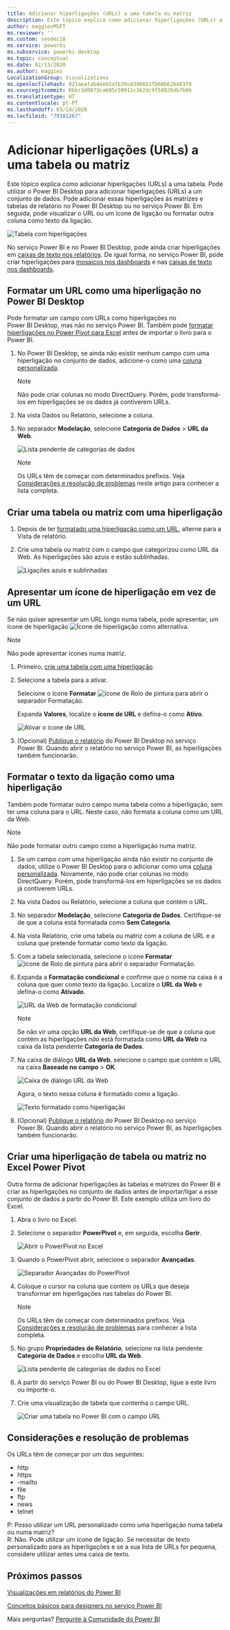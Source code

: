 ```yaml
---
title: Adicionar hiperligações (URLs) a uma tabela ou matriz
description: Este tópico explica como adicionar hiperligações (URLs) a uma tabela. Pode utilizar o Power BI Desktop para adicionar hiperligações (URLs) a um conjunto de dados. Em seguida, no Power BI Desktop ou no serviço Power BI, pode adicionar essas hiperligações às matrizes e tabelas de relatório.
author: maggiesMSFT
ms.reviewer: ''
ms.custom: seodec18
ms.service: powerbi
ms.subservice: powerbi-desktop
ms.topic: conceptual
ms.date: 02/13/2020
ms.author: maggies
LocalizationGroup: Visualizations
ms.openlocfilehash: 021aeafab4deb5afb39cd3986b3fb68b62b483f0
ms.sourcegitcommit: 6bbc3d0073ca605c50911c162dc9f58926db7b66
ms.translationtype: HT
ms.contentlocale: pt-PT
ms.lasthandoff: 03/14/2020
ms.locfileid: "79381267"
---
```

# <a name="add-hyperlinks-urls-to-a-table-or-matrix"></a>Adicionar hiperligações (URLs) a uma tabela ou matriz
Este tópico explica como adicionar hiperligações (URLs) a uma tabela. Pode utilizar o Power BI Desktop para adicionar hiperligações (URLs) a um conjunto de dados. Pode adicionar essas hiperligações às matrizes e tabelas de relatório no Power BI Desktop ou no serviço Power BI. Em seguida, pode visualizar o URL ou um ícone de ligação ou formatar outra coluna como texto da ligação.

![Tabela com hiperligações](media/power-bi-hyperlinks-in-tables/power-bi-url-link-text.png)

No serviço Power BI e no Power BI Desktop, pode ainda criar hiperligações em [caixas de texto nos relatórios](service-add-hyperlink-to-text-box.md). De igual forma, no serviço Power BI, pode criar hiperligações para [mosaicos nos dashboards](service-dashboard-edit-tile.md) e nas [caixas de texto nos dashboards](service-dashboard-add-widget.md). 


## <a name="format-a-url-as-a-hyperlink-in-power-bi-desktop"></a>Formatar um URL como uma hiperligação no Power BI Desktop

Pode formatar um campo com URLs como hiperligações no Power BI Desktop, mas não no serviço Power BI. Também pode [formatar hiperligações no Power Pivot para Excel](#create-a-table-or-matrix-hyperlink-in-excel-power-pivot) antes de importar o livro para o Power BI.

1. No Power BI Desktop, se ainda não existir nenhum campo com uma hiperligação no conjunto de dados, adicione-o como uma [coluna personalizada](desktop-common-query-tasks.md).

    > [!NOTE]
    > Não pode criar colunas no modo DirectQuery.  Porém, pode transformá-los em hiperligações se os dados já contiverem URLs.

2. Na vista Dados ou Relatório, selecione a coluna. 

3. No separador **Modelação**, selecione **Categoria de Dados** > **URL da Web**.
   
    ![Lista pendente de categorias de dados](media/power-bi-hyperlinks-in-tables/power-bi-format-web-url.png)

    > [!NOTE]
    > Os URLs têm de começar com determinados prefixos. Veja [Considerações e resolução de problemas](#considerations-and-troubleshooting) neste artigo para conhecer a lista completa.

## <a name="create-a-table-or-matrix-with-a-hyperlink"></a>Criar uma tabela ou matriz com uma hiperligação

1. Depois de ter [formatado uma hiperligação como um URL](#format-a-url-as-a-hyperlink-in-power-bi-desktop), alterne para a Vista de relatório.
2. Crie uma tabela ou matriz com o campo que categorizou como URL da Web. As hiperligações são azuis e estão sublinhadas.

    ![Ligações azuis e sublinhadas](media/power-bi-hyperlinks-in-tables/power-bi-url-blue-underline.png)


## <a name="display-a-hyperlink-icon-instead-of-a-url"></a>Apresentar um ícone de hiperligação em vez de um URL

Se não quiser apresentar um URL longo numa tabela, pode apresentar, um ícone de hiperligação ![Ícone de hiperligação](media/power-bi-hyperlinks-in-tables/power-bi-hyperlink-icon.png) como alternativa. 

> [!NOTE]
> Não pode apresentar ícones numa matriz.
   
1. Primeiro, [crie uma tabela com uma hiperligação](#create-a-table-or-matrix-with-a-hyperlink).

2. Selecione a tabela para a ativar.

    Selecione o ícone **Formatar** ![ícone de Rolo de pintura](media/power-bi-hyperlinks-in-tables/power-bi-paintroller.png) para abrir o separador Formatação.

    Expanda **Valores**, localize o **ícone de URL** e defina-o como **Ativo**.

    ![Ativar o ícone de URL](media/power-bi-hyperlinks-in-tables/power-bi-url-icon-on.png)

1. (Opcional) [Publique o relatório](desktop-upload-desktop-files.md) do Power BI Desktop no serviço Power BI. Quando abrir o relatório no serviço Power BI, as hiperligações também funcionarão.

## <a name="format-link-text-as-a-hyperlink"></a>Formatar o texto da ligação como uma hiperligação

Também pode formatar outro campo numa tabela como a hiperligação, sem ter uma coluna para o URL. Neste caso, não formata a coluna como um URL da Web.

> [!NOTE]
> Não pode formatar outro campo como a hiperligação numa matriz.

1. Se um campo com uma hiperligação ainda não existir no conjunto de dados, utilize o Power BI Desktop para o adicionar como uma [coluna personalizada](desktop-common-query-tasks.md). Novamente, não pode criar colunas no modo DirectQuery.  Porém, pode transformá-los em hiperligações se os dados já contiverem URLs.

2. Na vista Dados ou Relatório, selecione a coluna que contém o URL. 

3. No separador **Modelação**, selecione **Categoria de Dados**. Certifique-se de que a coluna está formatada como **Sem Categoria**.

2. Na vista Relatório, crie uma tabela ou matriz com a coluna de URL e a coluna que pretende formatar como texto da ligação.

3. Com a tabela selecionada, selecione o ícone **Formatar** ![ícone de Rolo de pintura](media/power-bi-hyperlinks-in-tables/power-bi-paintroller.png) para abrir o separador Formatação.

4. Expanda a **Formatação condicional** e confirme que o nome na caixa é a coluna que quer como texto da ligação. Localize o **URL da Web** e defina-o como **Ativado**.

    ![URL da Web de formatação condicional](media/power-bi-hyperlinks-in-tables/power-bi-format-conditional-web-url.png)

    > [!NOTE]
    > Se não vir uma opção **URL da Web**, certifique-se de que a coluna que contém as hiperligações *não* está formatada como **URL da Web** na caixa da lista pendente **Categoria de Dados**.

5. Na caixa de diálogo **URL da Web**, selecione o campo que contém o URL na caixa **Baseado no campo** > **OK**.

    ![Caixa de diálogo URL da Web](media/power-bi-hyperlinks-in-tables/power-bi-format-web-url-dialog.png)

    Agora, o texto nessa coluna é formatado como a ligação.

    ![Texto formatado como hiperligação](media/power-bi-hyperlinks-in-tables/power-bi-url-link-text.png)

1. (Opcional) [Publique o relatório](desktop-upload-desktop-files.md) do Power BI Desktop no serviço Power BI. Quando abrir o relatório no serviço Power BI, as hiperligações também funcionarão.

## <a name="create-a-table-or-matrix-hyperlink-in-excel-power-pivot"></a>Criar uma hiperligação de tabela ou matriz no Excel Power Pivot

Outra forma de adicionar hiperligações às tabelas e matrizes do Power BI é criar as hiperligações no conjunto de dados antes de importar/ligar a esse conjunto de dados a partir do Power BI. Este exemplo utiliza um livro do Excel.

1. Abra o livro no Excel.
2. Selecione o separador **PowerPivot** e, em seguida, escolha **Gerir**.
   
   ![Abrir o PowerPivot no Excel](media/power-bi-hyperlinks-in-tables/createhyperlinkinpowerpivot2.png)
1. Quando o PowerPivot abrir, selecione o separador **Avançadas**.
   
   ![Separador Avançadas do PowerPivot](media/power-bi-hyperlinks-in-tables/createhyperlinkinpowerpivot3.png)
4. Coloque o cursor na coluna que contém os URLs que deseja transformar em hiperligações nas tabelas do Power BI.
   
   > [!NOTE]
   > Os URLs têm de começar com determinados prefixos. Veja [Considerações e resolução de problemas](#considerations-and-troubleshooting) para conhecer a lista completa.
   > 
   
5. No grupo **Propriedades de Relatório**, selecione na lista pendente **Categoria de Dados** e escolha **URL da Web**. 
   
   ![Lista pendente de categorias de dados no Excel](media/power-bi-hyperlinks-in-tables/createhyperlinksnew.png)

6. A partir do serviço Power BI ou do Power BI Desktop, ligue a este livro ou importe-o.
7. Crie uma visualização de tabela que contenha o campo URL.
   
   ![Criar uma tabela no Power BI com o campo URL](media/power-bi-hyperlinks-in-tables/hyperlinksintables.gif)

## <a name="considerations-and-troubleshooting"></a>Considerações e resolução de problemas

Os URLs têm de começar por um dos seguintes:
- http
- https
- -mailto
- file
- ftp
- news
- telnet

P: Posso utilizar um URL personalizado como uma hiperligação numa tabela ou numa matriz?    
R: Não. Pode utilizar um ícone de ligação. Se necessitar de texto personalizado para as hiperligações e se a sua lista de URLs for pequena, considere utilizar antes uma caixa de texto.


## <a name="next-steps"></a>Próximos passos
[Visualizações em relatórios do Power BI](visuals/power-bi-report-visualizations.md)

[Conceitos básicos para designers no serviço Power BI](service-basic-concepts.md)

Mais perguntas? [Pergunte à Comunidade do Power BI](https://community.powerbi.com/)

